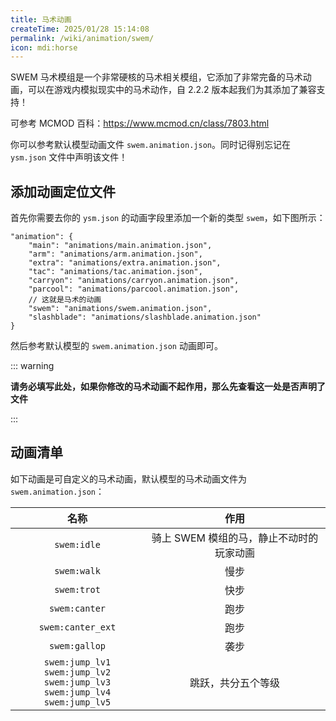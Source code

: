```yaml
---
title: 马术动画
createTime: 2025/01/28 15:14:08
permalink: /wiki/animation/swem/
icon: mdi:horse
---
```



SWEM 马术模组是一个非常硬核的马术相关模组，它添加了非常完备的马术动画，可以在游戏内模拟现实中的马术动作，自 2.2.2
版本起我们为其添加了兼容支持！

可参考 MCMOD 百科：<https://www.mcmod.cn/class/7803.html>

你可以参考默认模型动画文件 `swem.animation.json`。同时记得别忘记在 `ysm.json` 文件中声明该文件！

## 添加动画定位文件

首先你需要去你的 `ysm.json` 的动画字段里添加一个新的类型 `swem`，如下图所示：

```jsonc {9}
"animation": {
    "main": "animations/main.animation.json",
    "arm": "animations/arm.animation.json",
    "extra": "animations/extra.animation.json",
    "tac": "animations/tac.animation.json",
    "carryon": "animations/carryon.animation.json",
    "parcool": "animations/parcool.animation.json",
    // 这就是马术的动画
    "swem": "animations/swem.animation.json",
    "slashblade": "animations/slashblade.animation.json"
}
```

然后参考默认模型的 `swem.animation.json` 动画即可。

::: warning

**请务必填写此处，如果你修改的马术动画不起作用，那么先查看这一处是否声明了文件**

:::

## 动画清单

如下动画是可自定义的马术动画，默认模型的马术动画文件为 `swem.animation.json`：

|                                            名称                                            |           作用            |
|:----------------------------------------------------------------------------------------:|:-----------------------:|
|                                       `swem:idle`                                        | 骑上 SWEM 模组的马，静止不动时的玩家动画 |
|                                       `swem:walk`                                        |           慢步            |
|                                       `swem:trot`                                        |           快步            |
|                                      `swem:canter`                                       |           跑步            |
|                                    `swem:canter_ext`                                     |           跑步            |
|                                      `swem:gallop`                                       |           袭步            |
| `swem:jump_lv1` `swem:jump_lv2` <br> `swem:jump_lv3` `swem:jump_lv4`<br> `swem:jump_lv5` |        跳跃，共分五个等级        |
